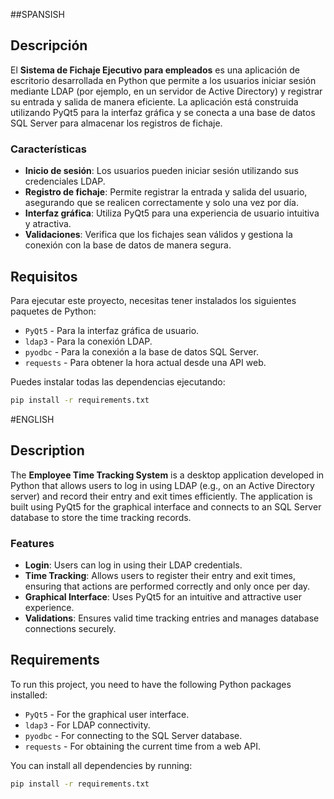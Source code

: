 ##SPANSISH

## Descripción

El **Sistema de Fichaje Ejecutivo para empleados** es una aplicación de escritorio desarrollada en Python que permite a los usuarios iniciar sesión mediante LDAP (por ejemplo, en un servidor de Active Directory) y registrar su entrada y salida de manera eficiente. La aplicación está construida utilizando PyQt5 para la interfaz gráfica y se conecta a una base de datos SQL Server para almacenar los registros de fichaje.

### Características

- **Inicio de sesión**: Los usuarios pueden iniciar sesión utilizando sus credenciales LDAP.
- **Registro de fichaje**: Permite registrar la entrada y salida del usuario, asegurando que se realicen correctamente y solo una vez por día.
- **Interfaz gráfica**: Utiliza PyQt5 para una experiencia de usuario intuitiva y atractiva.
- **Validaciones**: Verifica que los fichajes sean válidos y gestiona la conexión con la base de datos de manera segura.

## Requisitos

Para ejecutar este proyecto, necesitas tener instalados los siguientes paquetes de Python:

- `PyQt5` - Para la interfaz gráfica de usuario.
- `ldap3` - Para la conexión LDAP.
- `pyodbc` - Para la conexión a la base de datos SQL Server.
- `requests` - Para obtener la hora actual desde una API web.

Puedes instalar todas las dependencias ejecutando:

```BASH
pip install -r requirements.txt
```

#ENGLISH

## Description

The **Employee Time Tracking System** is a desktop application developed in Python that allows users to log in using LDAP (e.g., on an Active Directory server) and record their entry and exit times efficiently. The application is built using PyQt5 for the graphical interface and connects to an SQL Server database to store the time tracking records.

### Features

- **Login**: Users can log in using their LDAP credentials.
- **Time Tracking**: Allows users to register their entry and exit times, ensuring that actions are performed correctly and only once per day.
- **Graphical Interface**: Uses PyQt5 for an intuitive and attractive user experience.
- **Validations**: Ensures valid time tracking entries and manages database connections securely.

## Requirements

To run this project, you need to have the following Python packages installed:

- `PyQt5` - For the graphical user interface.
- `ldap3` - For LDAP connectivity.
- `pyodbc` - For connecting to the SQL Server database.
- `requests` - For obtaining the current time from a web API.

You can install all dependencies by running:

```bash
pip install -r requirements.txt
